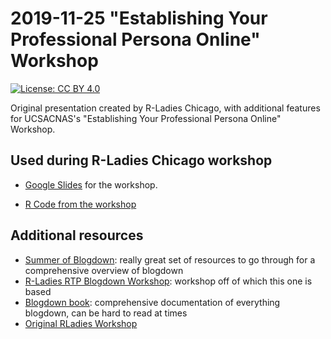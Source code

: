 # 2019-11-25 "Establishing Your Professional Persona Online" Workshop

[![License: CC BY 4.0](https://img.shields.io/badge/License-CC%20BY%204.0-lightgrey.svg)](https://creativecommons.org/licenses/by/4.0/)

Original presentation created by R-Ladies Chicago, with additional features for UCSACNAS's "Establishing Your Professional Persona Online" Workshop. 

## Used during R-Ladies Chicago workshop

* [Google Slides](https://docs.google.com/presentation/d/1cQ8ERyU81MHbIOAjjQsdLuG5ZHVFG__12jmxPf_7saQ/edit?usp=sharing) for the workshop.

* [R Code from the workshop](https://github.com/docmanny/UCSACNAS-Professional-Persona-Online/blob/master/blogdown-workshop.R)

## Additional resources
 
* [Summer of Blogdown](https://summer-of-blogdown.netlify.com): really great set of resources to go through for a comprehensive overview of blogdown
* [R-Ladies RTP Blogdown Workshop](https://rpubs.com/joycecahoon/blogdown-intro): workshop off of which this one is based 
* [Blogdown book](https://bookdown.org/yihui/blogdown/get-started.html): comprehensive documentation of everything blogdown, can be hard to read at times
* [Original RLadies Workshop](https://github.com/rladies-chicago/2019-09-24-blogdown-workshop/)
